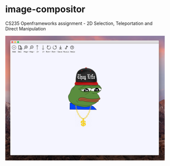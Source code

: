# image-compositor
CS235 Openframeworks assignment - 2D Selection, Teleportation and Direct Manipulation

![alt text](https://github.com/siddharthkul/image-compositor/blob/master/screenshot.png)
